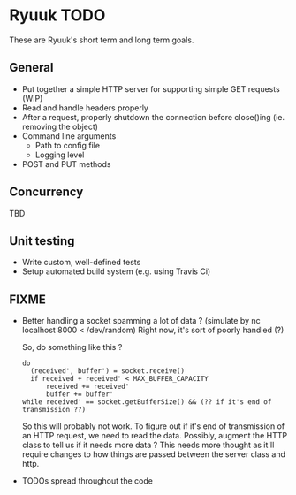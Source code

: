 # Ryuuk TODO

These are Ryuuk\'s short term and long term goals.

General
-------

* Put together a simple HTTP server for supporting simple GET requests (WIP)
* Read and handle headers properly
* After a request, properly shutdown the connection before close()ing (ie. removing the object)
* Command line arguments
    - Path to config file
    - Logging level
* POST and PUT methods

Concurrency
-----------

TBD


Unit testing
------------

* Write custom, well-defined tests
* Setup automated build system (e.g. using Travis Ci)

FIXME
-----------

* Better handling a socket spamming a lot of data ? (simulate by nc localhost 8000 < /dev/random)
  Right now, it's sort of poorly handled (?)
  
  So, do something like this ?
  ```
  do
    (received', buffer') = socket.receive()
    if received + received' < MAX_BUFFER_CAPACITY
        received += received'
        buffer += buffer'
  while received' == socket.getBufferSize() && (?? if it's end of transmission ??)
  ```
  So this will probably not work. To figure out if it's end of transmission of an HTTP request, we need to read the data.
  Possibly, augment the HTTP class to tell us if it needs more data ?
  This needs more thought as it'll require changes to how things are passed between the server class and http.
  
  
* TODOs spread throughout the code
